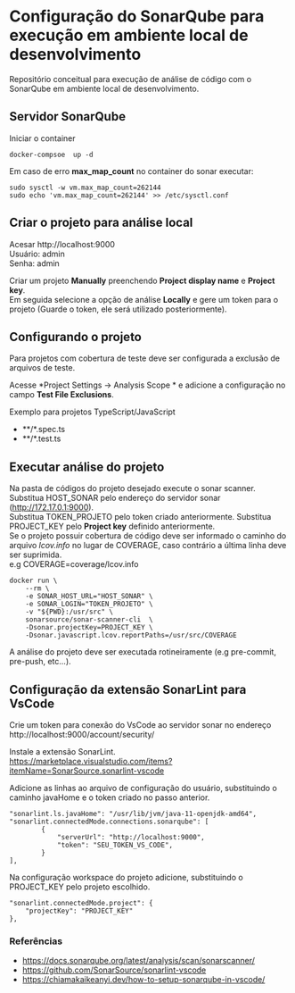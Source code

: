 # Configuração do SonarQube para execução em ambiente local de desenvolvimento

Repositório conceitual para execução de análise de código com o SonarQube em ambiente local de desenvolvimento.



## Servidor SonarQube
Iniciar o container 

``` shell
docker-compsoe  up -d
```

Em caso de erro **max_map_count** no container do sonar executar:

``` shell
sudo sysctl -w vm.max_map_count=262144
sudo echo 'vm.max_map_count=262144' >> /etc/sysctl.conf
```

## Criar o projeto para análise local

Acesar http://localhost:9000  
Usuário: admin  
Senha: admin

Criar um projeto **Manually** preenchendo **Project display name** e **Project key**.  
Em seguida selecione a opção de análise **Locally** e gere um token para o projeto (Guarde o token, ele será utilizado posteriormente).  

## Configurando o projeto
Para projetos com cobertura de teste deve ser configurada a exclusão de arquivos de teste.  

Acesse *Project Settings -> Analysis Scope * e adicione a configuração no campo **Test File Exclusions**.  

Exemplo para projetos TypeScript/JavaScript
* **/*.spec.ts
* **/*.test.ts


## Executar análise do projeto

Na pasta de códigos do projeto desejado execute o sonar scanner.  
Substitua HOST_SONAR pelo endereço do servidor sonar (http://172.17.0.1:9000).  
Substitua TOKEN_PROJETO pelo token criado anteriormente. 
Substitua PROJECT_KEY pelo **Project key** definido anteriormente.  
Se o projeto possuir cobertura de código deve ser informado o caminho do arquivo *lcov.info* no lugar de COVERAGE, caso contrário a última linha deve ser suprimida.  
e.g COVERAGE=coverage/lcov.info

```shell
docker run \
    --rm \
    -e SONAR_HOST_URL="HOST_SONAR" \
    -e SONAR_LOGIN="TOKEN_PROJETO" \
    -v "${PWD}:/usr/src" \
    sonarsource/sonar-scanner-cli  \
    -Dsonar.projectKey=PROJECT_KEY \
    -Dsonar.javascript.lcov.reportPaths=/usr/src/COVERAGE
```

A análise do projeto deve ser executada rotineiramente (e.g pre-commit, pre-push, etc...).  

## Configuração da extensão SonarLint para VsCode

Crie um token para conexão do VsCode ao servidor sonar no endereço http://localhost:9000/account/security/  

Instale a extensão SonarLint.  
https://marketplace.visualstudio.com/items?itemName=SonarSource.sonarlint-vscode

Adicione as linhas ao arquivo de configuração do usuário, substituindo o caminho javaHome e o token criado no passo anterior.    

```
"sonarlint.ls.javaHome": "/usr/lib/jvm/java-11-openjdk-amd64",
"sonarlint.connectedMode.connections.sonarqube": [
        {
            "serverUrl": "http://localhost:9000",
            "token": "SEU_TOKEN_VS_CODE",
        }
],
```
Na configuração workspace do projeto adicione, substituindo o PROJECT_KEY pelo projeto escolhido.  
```
"sonarlint.connectedMode.project": {
    "projectKey": "PROJECT_KEY"
},
```



### Referências
* https://docs.sonarqube.org/latest/analysis/scan/sonarscanner/
* https://github.com/SonarSource/sonarlint-vscode
* https://chiamakaikeanyi.dev/how-to-setup-sonarqube-in-vscode/